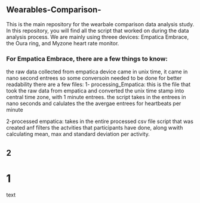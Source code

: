 ## Wearables-Comparison-
This is the main repository for the wearbale comparison data analysis study. In this repository, you will find all the script that worked on during the data analysis process. We are mainly using threee devices: Empatica Embrace, the Oura ring, and Myzone heart rate monitor. 


### For Empatica Embrace, there are a few things to know:
the raw data collected from empatica device came in unix time, it came in nano second entrees so some conversoin needed to be done for better readability
there are a few files: 
1- processing_Empatica: this is the file that took the raw data from empatica and converted the unix time stamp into central time zone, with 1 minute entrees. the script takes in the entrees in nano seconds and calulates the the avergae entrees for heartbeats per minute 

2-processed empatica: takes in the entire processed csv file script that was created anf filters the actvities that participants have done, along wwith calculating mean, max and standard deviation per activity. 

## 2

# 1

text
